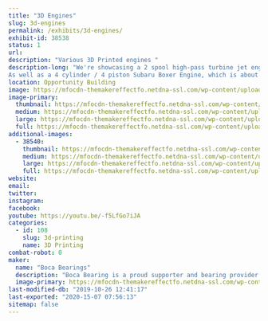 ```yaml
---
title: "3D Engines"
slug: 3d-engines
permalink: /exhibits/3d-engines/
exhibit-id: 38538
status: 1
url: 
description: "Various 3D Printed engines "
description-long: "We're showcasing a 2 spool high-pass turbine jet engine with over 80 3d printed parts. 
As well as a 4 cylinder / 4 piston Subaru Boxer Engine, which is about 35% the size of the original engine. This is a fully working and timed model. The top can be removed to see the inner workings of the entire engine. It is powered by a small electric DC motor."
location: Opportunity Building
image: https://mfocdn-themakereffectfo.netdna-ssl.com/wp-content/uploads/2019/09/20190925_120210-592x1024.jpg
image-primary:
  thumbnail: https://mfocdn-themakereffectfo.netdna-ssl.com/wp-content/uploads/2019/09/20190925_120210-150x150.jpg
  medium: https://mfocdn-themakereffectfo.netdna-ssl.com/wp-content/uploads/2019/09/20190925_120210-173x300.jpg
  large: https://mfocdn-themakereffectfo.netdna-ssl.com/wp-content/uploads/2019/09/20190925_120210-592x1024.jpg
  full: https://mfocdn-themakereffectfo.netdna-ssl.com/wp-content/uploads/2019/09/20190925_120210.jpg
additional-images:
  - 38540:
    thumbnail: https://mfocdn-themakereffectfo.netdna-ssl.com/wp-content/uploads/2019/09/20190925_120239-150x150.jpg
    medium: https://mfocdn-themakereffectfo.netdna-ssl.com/wp-content/uploads/2019/09/20190925_120239-300x185.jpg
    large: https://mfocdn-themakereffectfo.netdna-ssl.com/wp-content/uploads/2019/09/20190925_120239-1024x632.jpg
    full: https://mfocdn-themakereffectfo.netdna-ssl.com/wp-content/uploads/2019/09/20190925_120239.jpg
website: 
email: 
twitter: 
instagram: 
facebook: 
youtube: https://youtu.be/-f5LfGo7iJA
categories:
  - id: 108
    slug: 3d-printing
    name: 3D Printing
combat-robot: 0
maker:
  name: "Boca Bearings"
  description: "Boca Bearing is a proud supporter and bearing provider for makers all over the world. Based in South Florida, Boca Bearings provides all types of bearings for robotics, remote-controlled aircraft, 3D printers, industrial equipment- you name it! If it rotates, it probably has our bearing inside of it! "
  image-primary: https://mfocdn-themakereffectfo.netdna-ssl.com/wp-content/uploads/2015/08/BocaBearings-Logo-Tagline-300x125.jpg
last-modified-db: "2019-10-26 12:41:17"
last-exported: "2020-15-07 07:56:13"
sitemap: false
---
```

